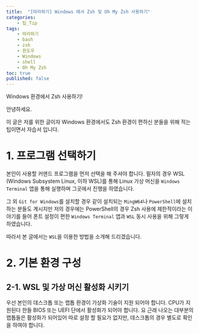 ```yaml
---
title:  "[따라하기] Windows 에서 Zsh 및 Oh My Zsh 사용하기"
categories:
    - 팁_Tip
tags:
    - 따라하기
    - bash
    - zsh
    - 윈도우
    - Windows
    - shell
    - Oh My Zsh
toc: true
published: false
---
```

Windows 환경에서 Zsh 사용하기!

안녕하세요.

이 글은 저를 위한 글이자 Windows 환경에서도 Zsh 환경이 편하신 분들을 위해 적는 팁이면서 자습서 입니다.

# 1. 프로그램 선택하기
본인이 사용할 커맨드 프로그램을 먼저 선택을 해 주셔야 합니다. 필자의 경우 WSL (Windows Subsystem Linux, 이하 WSL)를 통해 Linux 가상 머신을 `Windows Terminal` 앱을 통해 실행하며 그곳에서 진행을 하였습니다.

그 외 `Git for Windows`를 설치할 경우 같이 설치되는 `MingW64`나 `PowerShell`에 설치하는 분들도 계시지만 저의 경우에는 PowerShell의 경우 Zsh 사용에 제한적이라는 이야기를 들어 폰트 설정이 편한 `Windows Terminal` 앱과 `WSL` 동시 사용을 위해 그렇게 하였습니다.

따라서 본 글에서는 `WSL`을 이용한 방법을 소개해 드리겠습니다.

# 2. 기본 환경 구성
## 2-1. WSL 및 가상 머신 활성화 시키기
우선 본인의 데스크톱 또는 랩톱 환경이 가상화 기술이 지원 되어야 합니다. CPU가 지원된다 한들 BIOS 또는 UEFI 단에서 활성화가 되어야 합니다. 요 근래 나오는 대부분의 랩톱들은 활성화가 되어있어 따로 설정 할 필요가 없지만, 데스크톱의 경우 별도로 확인을 하여야 합니다.